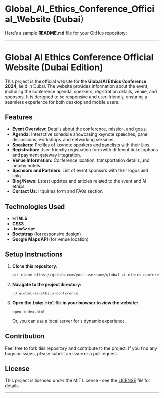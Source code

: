 # Global_AI_Ethics_Conference_Official_Website (Dubai)
Here’s a sample **README.md** file for your GitHub repository:

---

# Global AI Ethics Conference Official Website (Dubai Edition)

This project is the official website for the **Global AI Ethics Conference 2024**, held in Dubai. The website provides information about the event, including the conference agenda, speakers, registration details, venue, and sponsors. It is designed to be responsive and user-friendly, ensuring a seamless experience for both desktop and mobile users.

## Features

- **Event Overview:** Details about the conference, mission, and goals.
- **Agenda:** Interactive schedule showcasing keynote speeches, panel discussions, workshops, and networking sessions.
- **Speakers:** Profiles of keynote speakers and panelists with their bios.
- **Registration:** User-friendly registration form with different ticket options and payment gateway integration.
- **Venue Information:** Conference location, transportation details, and nearby hotels.
- **Sponsors and Partners:** List of event sponsors with their logos and links.
- **Blog/News:** Latest updates and articles related to the event and AI ethics.
- **Contact Us:** Inquiries form and FAQs section.

## Technologies Used

- **HTML5**
- **CSS3**
- **JavaScript**
- **Bootstrap** (for responsive design)
- **Google Maps API** (for venue location)

## Setup Instructions

1. **Clone this repository:**

   ```bash
   git clone https://github.com/your-username/global-ai-ethics-conference.git
   ```

2. **Navigate to the project directory:**

   ```bash
   cd global-ai-ethics-conference
   ```

3. **Open the `index.html` file in your browser to view the website:**

   ```bash
   open index.html
   ```

   Or, you can use a local server for a dynamic experience.

## Contribution

Feel free to fork this repository and contribute to the project. If you find any bugs or issues, please submit an issue or a pull request.

## License

This project is licensed under the MIT License - see the [LICENSE](LICENSE) file for details.

---


